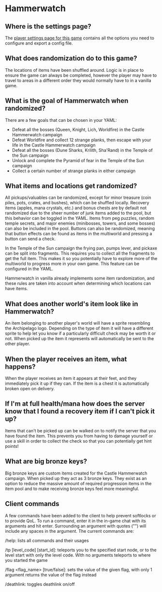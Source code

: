 # Hammerwatch

## Where is the settings page?

The [player settings page for this game](../player-settings) contains all the options you need to configure and export 
a config file.

## What does randomization do to this game?

The locations of items have been shuffled around. Logic is in place to ensure the game can always be completed, 
however the player may have to travel to areas in a different order they would normally have to in a vanilla game.

## What is the goal of Hammerwatch when randomized?

There are a few goals that can be chosen in your YAML:
* Defeat all the bosses (Queen, Knight, Lich, Worldfire) in the Castle Hammerwatch campaign
* Defeat Worldfire and collect 12 strange planks, then escape with your life in the Castle Hammerwatch campaign
* Defeat all the bosses (Dune Sharks, Krilith, Sha'Rand) in the Temple of the Sun campaign
* Unlock and complete the Pyramid of fear in the Temple of the Sun campaign
* Collect a certain number of strange planks in either campaign

## What items and locations get randomized?

All pickups/valuables can be randomized, except for minor treasure (coin piles, pots, crates, and bushes), which can be shuffled locally. Recovery items 
(apples, mana crystals, etc.) and bonus chests are by default not randomized due to the sheer number of junk items added 
to the pool, but this behavior can be toggled in the YAML.
Items from peg puzzles, random temple secrets, and major enemies (minibosses, towers, and some bosses) can also be included in the pool.
Buttons can also be randomized, meaning that button effects can be found as items in the multiworld and pressing a button can send a check.

In the Temple of the Sun campaign the frying pan, pumps lever, and pickaxe can be split into fragments. This requires 
you to collect all the fragments to get the full item. This makes it so you potentially have to explore more of the 
multiworld to progress more in your own game. This feature can be configured in the YAML.

Hammerwatch in vanilla already implements some item randomization, and these rules are taken into account when
determining which locations can have items.

## What does another world's item look like in Hammerwatch?

An item belonging to another player's world will have a sprite resembling the Archipelago logo. Depending on the type of
item it will have a different sprite to help let you know if a particularly difficult check may be worth it or not.
When picked up the item it represents will automatically be sent to the other player.

## When the player receives an item, what happens?

When the player receives an item it appears at their feet, and they immediately pick it up if they can. If the item is a
chest it is automatically broken open on delivery.

## If I'm at full health/mana how does the server know that I found a recovery item if I can't pick it up?

Items that can't be picked up can be walked on to notify the server that you have found the item. 
This prevents you from having to damage yourself or use a skill in order to collect the check so that you can potentially get 
hint points!

## What are big bronze keys?

Big bronze keys are custom items created for the Castle Hammerwatch campaign. When picked up they act as 3 bronze keys.
They exist as an option to reduce the massive amount of required progression items in the item pool and to make
receiving bronze keys feel more meaningful.

## Client commands

A few commands have been added to the client to help prevent softlocks or to provide QoL. To run a command, enter it in
the in-game chat with its arguments and hit enter. Surrounding an argument with quotes ("") will include any spaces in
the argument. The current commands are:

/help: lists all commands and their usages

/tp [level_code] [start_id]: teleports you to the specified start node, or to the level start with only the level code. With no arguments teleports to where you started the game

/flag <flag_name\> [true/false]: sets the value of the given flag, with only 1 argument returns the value of the flag instead

/deathlink: toggles deathlink on/off
